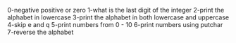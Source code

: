 0-negative positive or zero
1-what is the last digit of the integer
2-print the alphabet in lowercase
3-print the alphabet in both lowercase and uppercase
4-skip e and q
5-print numbers from 0 - 10
6-print numbers using putchar
7-reverse the alphabet
